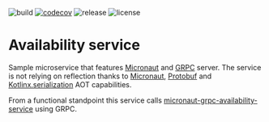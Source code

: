 ![build](https://github.com/equidis/micronaut-grpc-availability-service/workflows/build/badge.svg) 
[![codecov](https://codecov.io/gh/equidis/micronaut-grpc-availability-service/branch/master/graph/badge.svg?token=3YIUUHBSRX)](https://codecov.io/gh/equidis/micronaut-grpc-availability-service/) 
![release](https://img.shields.io/github/v/tag/equidis/micronaut-grpc-availability-service)
![license](https://img.shields.io/github/license/equidis/micronaut-grpc-availability-service)

# Availability service

Sample microservice that features [Micronaut](https://micronaut.io/) and [GRPC](https://grpc.io/) server. 
The service is not relying on reflection thanks to [Micronaut](https://micronaut.io/), 
[Protobuf](https://developers.google.com/protocol-buffers) and 
[Kotlinx.serialization](https://kotlinlang.org/docs/reference/serialization.html) AOT capabilities. 

From a functional standpoint this service calls 
[micronaut-grpc-availability-service](https://github.com/equidis/micronaut-grpc-users-service) using GRPC.

